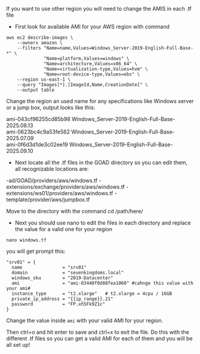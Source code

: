 
If you want to use other region you will need to change the AMIS in each .tf file

- First look for available AMI for your AWS region with command

```
aws ec2 describe-images \
    --owners amazon \
    --filters "Name=name,Values=Windows_Server-2019-English-Full-Base-*" \
              "Name=platform,Values=windows" \
              "Name=architecture,Values=x86_64" \
              "Name=virtualization-type,Values=hvm" \
              "Name=root-device-type,Values=ebs" \
    --region us-east-1 \
    --query "Images[*].[ImageId,Name,CreationDate]" \
    --output table
```

Change the region an used name for any specifications like Windows server or a jump box, output looks like this:

ami-043cf96255cd85b98   Windows_Server-2019-English-Full-Base-2025.08.13        
ami-0623bc4c9a53fe562    Windows_Server-2019-English-Full-Base-2025.07.09         
ami-0f6d3d1de3c02ee19   Windows_Server-2019-English-Full-Base-2025.09.10                      


- Next locate all the .tf files in the GOAD directory so you can edit them, all recognizable locations are:

-ad/GOAD/providers/aws/windows.tf
-extensions/exchange/providers/aws/windows.tf
-extensions/ws01/providers/aws/windows.tf
-template/provider/aws/jumpbox.tf

Move to the directory with the command cd /path/here/

- Next you should use nano to edit the files in each directory and replace the  value for a valid one for your region

```
nano windows.tf
```

you will get prompt this:

```
"srv01" = {
  name               = "srv01"
  domain             = "sevenkingdoms.local"
  windows_sku        = "2019-Datacenter"
  ami                = "ami-03440f0d88fea1060" #cahnge this value with your ami#
  instance_type      = "t2.xlarge"   # t2.xlarge = 4cpu / 16GB
  private_ip_address = "{{ip_range}}.21"
  password           = "FP.xh5Fk9Z1c"
}
```

Change the value inside `ami` with your valid AMI for your region.

Then ctrl+o and hit enter to save and ctrl+x to exit the file.
Do this with the different .tf files so you can get a valid AMI for each of them and you will be all set up!
